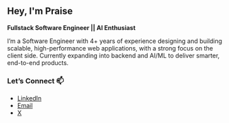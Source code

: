 ## Hey, I'm Praise

**Fullstack Software Engineer   ||   AI Enthusiast**    

I’m a Software Engineer with 4+ years of experience designing and building scalable, high-performance web applications, with a strong focus on the client side. 
Currently expanding into backend and AI/ML to deliver smarter, end-to-end products.

### Let’s Connect 📫  
- [LinkedIn](https://linkedin.com/in/oshilim-praise-kelechi-4039aa10a)  
- [Email](mailto:oshilimpraisek@gmail.com)  
- [X](https://x.com/praise_kel)

<!---
Praiz001/Praiz001 is a ✨ special ✨ repository because its `README.md` (this file) appears on your GitHub profile.
You can click the Preview link to take a look at your changes.
--->

